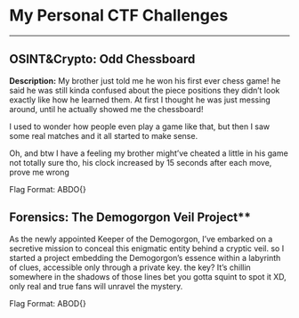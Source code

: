 # My Personal CTF Challenges

---

## OSINT&Crypto: **Odd Chessboard**

**Description:**
 My brother just told me he won his first ever chess game! he said he was still kinda confused about the piece positions they didn’t look exactly like how he learned them. At first I thought he was just messing around, until he actually showed me the chessboard!

I used to wonder how people even play a game like that, but then I saw some real matches and it all started to make sense.

Oh, and btw I have a feeling my brother might’ve cheated a little in his game not totally sure tho, his clock increased by 15 seconds after each move, prove me wrong

Flag Format: ABDO{}


## Forensics: The Demogorgon Veil Project**

As the newly appointed Keeper of the Demogorgon, I’ve embarked on a secretive mission ‎to conceal this enigmatic entity behind a cryptic veil. so I started a project embedding the ‎Demogorgon’s essence within a labyrinth of clues, accessible only through a private key. ‎the key? It’s chillin somewhere in the shadows of those lines bet you gotta squint to spot ‎it XD, only real and true fans will unravel the mystery.‎

Flag Format: ABOD{}‎
